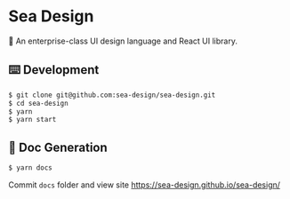 # Sea Design
🌊 An enterprise-class UI design language and React UI library.

## ⌨️ Development

```bash
$ git clone git@github.com:sea-design/sea-design.git
$ cd sea-design
$ yarn
$ yarn start
```
## 📖 Doc Generation

```bash
$ yarn docs
```
Commit `docs` folder and view site https://sea-design.github.io/sea-design/
